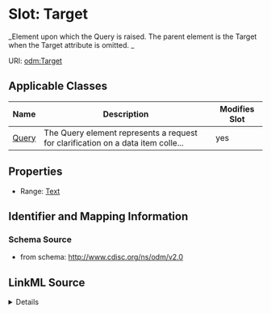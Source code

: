 # Slot: Target


_Element upon which the Query is raised. The parent element is the Target when the Target attribute is omitted. _



URI: [odm:Target](http://www.cdisc.org/ns/odm/v2.0/Target)



<!-- no inheritance hierarchy -->




## Applicable Classes

| Name | Description | Modifies Slot |
| --- | --- | --- |
[Query](Query.md) | The Query element represents a request for clarification on a data item colle... |  yes  |







## Properties

* Range: [Text](Text.md)





## Identifier and Mapping Information







### Schema Source


* from schema: http://www.cdisc.org/ns/odm/v2.0




## LinkML Source

<details>
```yaml
name: Target
description: 'Element upon which the Query is raised. The parent element is the Target
  when the Target attribute is omitted. '
from_schema: http://www.cdisc.org/ns/odm/v2.0
rank: 1000
alias: Target
domain_of:
- Query
range: text

```
</details>
